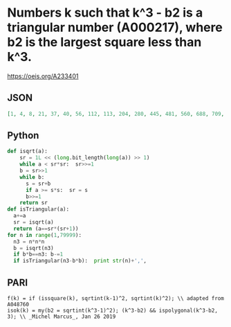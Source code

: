 # Numbers k such that k^3 \- b2 is a triangular number \(A000217\), where b2 is the largest square less than k^3\.
https://oeis.org/A233401
## JSON
```JSON
[1, 4, 8, 21, 37, 40, 56, 112, 113, 204, 280, 445, 481, 560, 688, 709, 1933, 1945, 3601, 3805, 3861, 4156, 4333, 4365, 7096, 8408, 8516, 11064, 12688, 13609, 13945, 16501, 17080, 18901, 21464, 23125, 27244, 27364, 28141, 45228, 45549, 58321, 60061, 66245, 70585, 78688]
```
## Python
```Python
def isqrt(a):
    sr = 1L << (long.bit_length(long(a)) >> 1)
    while a < sr*sr:  sr>>=1
    b = sr>>1
    while b:
      s = sr+b
      if a >= s*s:  sr = s
      b>>=1
    return sr
def isTriangular(a):
  a+=a
  sr = isqrt(a)
  return (a==sr*(sr+1))
for n in range(1,79999):
  n3 = n*n*n
  b = isqrt(n3)
  if b*b==n3: b-=1
  if isTriangular(n3-b*b):  print str(n)+',',
```
## PARI
```PARI
f(k) = if (issquare(k), sqrtint(k-1)^2, sqrtint(k)^2); \\ adapted from A048760
isok(k) = my(b2 = sqrtint(k^3-1)^2); (k^3-b2) && ispolygonal(k^3-b2, 3); \\ _Michel Marcus_, Jan 26 2019
```

